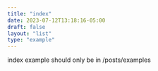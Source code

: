 ```yaml
---
title: "index"
date: 2023-07-12T13:18:16-05:00
draft: false
layout: "list"
type: "example"
---
```


index example should only be in /posts/examples